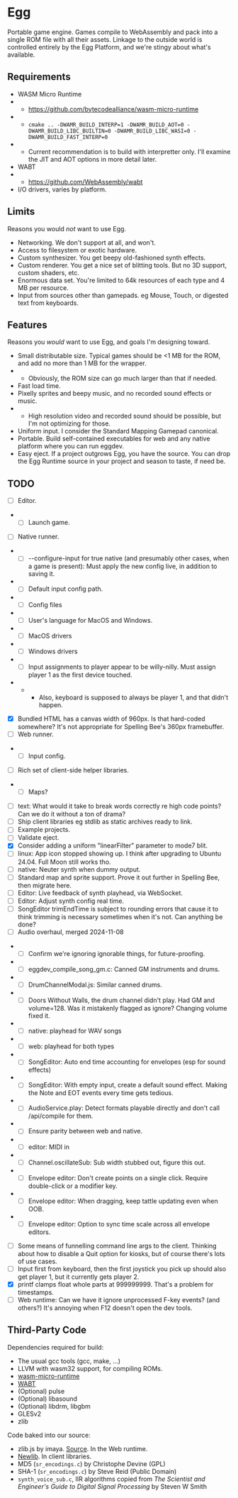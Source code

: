 # Egg

Portable game engine.
Games compile to WebAssembly and pack into a single ROM file with all their assets.
Linkage to the outside world is controlled entirely by the Egg Platform, and we're stingy about what's available.

## Requirements

- WASM Micro Runtime
- - https://github.com/bytecodealliance/wasm-micro-runtime
- - `cmake .. -DWAMR_BUILD_INTERP=1 -DWAMR_BUILD_AOT=0 -DWAMR_BUILD_LIBC_BUILTIN=0 -DWAMR_BUILD_LIBC_WASI=0 -DWAMR_BUILD_FAST_INTERP=0`
- - Current recommendation is to build with interpretter only. I'll examine the JIT and AOT options in more detail later.
- WABT
- - https://github.com/WebAssembly/wabt
- I/O drivers, varies by platform.

## Limits

Reasons you would *not* want to use Egg.

- Networking. We don't support at all, and won't.
- Access to filesystem or exotic hardware.
- Custom synthesizer. You get beepy old-fashioned synth effects.
- Custom renderer. You get a nice set of blitting tools. But no 3D support, custom shaders, etc.
- Enormous data set. You're limited to 64k resources of each type and 4 MB per resource.
- Input from sources other than gamepads. eg Mouse, Touch, or digested text from keyboards.

## Features

Reasons you *would* want to use Egg, and goals I'm designing toward.

- Small distributable size. Typical games should be <1 MB for the ROM, and add no more than 1 MB for the wrapper.
- - Obviously, the ROM size can go much larger than that if needed.
- Fast load time.
- Pixelly sprites and beepy music, and no recorded sound effects or music.
- - High resolution video and recorded sound should be possible, but I'm not optimizing for those.
- Uniform input. I consider the Standard Mapping Gamepad canonical.
- Portable. Build self-contained executables for web and any native platform where you can run eggdev.
- Easy eject. If a project outgrows Egg, you have the source. You can drop the Egg Runtime source in your project and season to taste, if need be.

## TODO

- [ ] Editor.
- - [ ] Launch game.
- [ ] Native runner.
- - [ ] --configure-input for true native (and presumably other cases, when a game is present): Must apply the new config live, in addition to saving it.
- - [ ] Default input config path.
- - [ ] Config files
- - [ ] User's language for MacOS and Windows.
- - [ ] MacOS drivers
- - [ ] Windows drivers
- - [ ] Input assignments to player appear to be willy-nilly. Must assign player 1 as the first device touched.
- - - Also, keyboard is supposed to always be player 1, and that didn't happen.
- [x] Bundled HTML has a canvas width of 960px. Is that hard-coded somewhere? It's not appropriate for Spelling Bee's 360px framebuffer.
- [ ] Web runner.
- - [ ] Input config.
- [ ] Rich set of client-side helper libraries.
- - [ ] Maps?
- [ ] text: What would it take to break words correctly re high code points? Can we do it without a ton of drama?
- [ ] Ship client libraries eg stdlib as static archives ready to link.
- [ ] Example projects.
- [ ] Validate eject.
- [x] Consider adding a uniform "linearFilter" parameter to mode7 blit.
- [ ] linux: App icon stopped showing up. I think after upgrading to Ubuntu 24.04. Full Moon still works tho.
- [ ] native: Neuter synth when dummy output.
- [ ] Standard map and sprite support. Prove it out further in Spelling Bee, then migrate here.
- [ ] Editor: Live feedback of synth playhead, via WebSocket.
- [ ] Editor: Adjust synth config real time.
- [ ] SongEditor trimEndTime is subject to rounding errors that cause it to think trimming is necessary sometimes when it's not. Can anything be done?
- [ ] Audio overhaul, merged 2024-11-08
- - [ ] Confirm we're ignoring ignorable things, for future-proofing.
- - [ ] eggdev_compile_song_gm.c: Canned GM instruments and drums.
- - [ ] DrumChannelModal.js: Similar canned drums.
- - [ ] Doors Without Walls, the drum channel didn't play. Had GM and volume=128. Was it mistakenly flagged as ignore? Changing volume fixed it.
- - [ ] native: playhead for WAV songs
- - [ ] web: playhead for both types
- - [ ] SongEditor: Auto end time accounting for envelopes (esp for sound effects)
- - [ ] SongEditor: With empty input, create a default sound effect. Making the Note and EOT events every time gets tedious.
- - [ ] AudioService.play: Detect formats playable directly and don't call /api/compile for them.
- - [ ] Ensure parity between web and native.
- - [ ] editor: MIDI in
- - [ ] Channel.oscillateSub: Sub width stubbed out, figure this out.
- - [ ] Envelope editor: Don't create points on a single click. Require double-click or a modifier key.
- - [ ] Envelope editor: When dragging, keep tattle updating even when OOB.
- - [ ] Envelope editor: Option to sync time scale across all envelope editors.
- [ ] Some means of funnelling command line args to the client. Thinking about how to disable a Quit option for kiosks, but of course there's lots of use cases.
- [ ] Input first from keyboard, then the first joystick you pick up should also get player 1, but it currently gets player 2.
- [x] printf clamps float whole parts at 999999999. That's a problem for timestamps.
- [ ] Web runtime: Can we have it ignore unprocessed F-key events? (and others?) It's annoying when F12 doesn't open the dev tools.

## Third-Party Code

Dependencies required for build:
- The usual gcc tools (gcc, make, ...)
- LLVM with wasm32 support, for compiling ROMs.
- [wasm-micro-runtime](https://github.com/bytecodealliance/wasm-micro-runtime)
- [WABT](https://github.com/WebAssembly/wabt)
- (Optional) pulse
- (Optional) libasound
- (Optional) libdrm, libgbm
- GLESv2
- zlib

Code baked into our source:
- zlib.js by imaya. [Source](https://github.com/imaya/zlib.js). In the Web runtime.
- [Newlib](https://sourceware.org/newlib/). In client libraries.
- MD5 (`sr_encodings.c`) by Christophe Devine (GPL)
- SHA-1 (`sr_encodings.c`) by Steve Reid (Public Domain)
- `synth_voice_sub.c`, IIR algorithms copied from _The Scientist and Engineer's Guide to Digital Signal Processing_ by Steven W Smith
